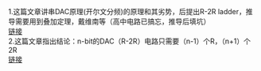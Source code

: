 1.这篇文章讲串DAC原理(开尔文分频)的原理和其劣势，后提出R-2R ladder，推导需要用到叠加定理，戴维南等（高中电路已搞忘，推导后填坑）  
[链接](http://www.sohu.com/a/300820190_120111879)  
2.这篇文章指出结论：n-bit的DAC（R-2R）电路只需要（n-1）个R，（n+1）个2R   
[链接](https://blog.csdn.net/feiliantong/article/details/82759581)
